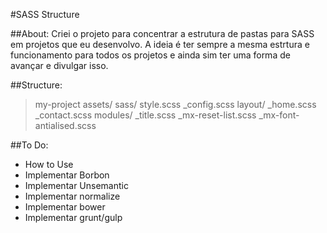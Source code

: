 #SASS Structure

##About:
 Criei o projeto para concentrar a estrutura de pastas para SASS em projetos que eu desenvolvo. A ideia é ter sempre a mesma estrtura e funcionamento para todos os projetos e ainda sim ter uma forma de avançar e divulgar isso.

##Structure:
>my-project
>	assets/
>		sass/
>			style.scss
>			_config.scss
>			layout/
>				_home.scss
>				_contact.scss
>			modules/
>				_title.scss
>				_mx-reset-list.scss
>				_mx-font-antialised.scss

##To Do:
* How to Use
* Implementar Borbon
* Implementar Unsemantic
* Implementar normalize
* Implementar bower
* Implementar grunt/gulp
